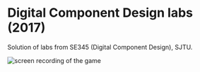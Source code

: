 # Digital Component Design labs (2017)

Solution of labs from SE345 (Digital Component Design), SJTU.

![screen recording of the game](screen.gif)
